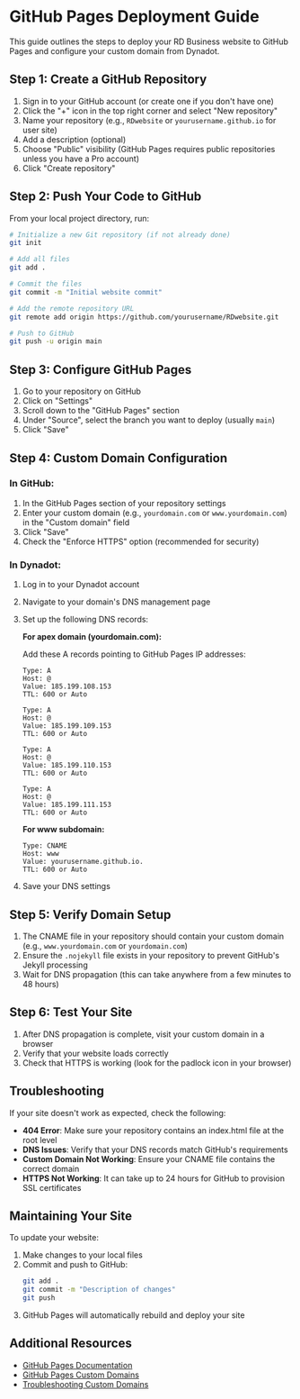 # GitHub Pages Deployment Guide

This guide outlines the steps to deploy your RD Business website to GitHub Pages and configure your custom domain from Dynadot.

## Step 1: Create a GitHub Repository

1. Sign in to your GitHub account (or create one if you don't have one)
2. Click the "+" icon in the top right corner and select "New repository"
3. Name your repository (e.g., `RDwebsite` or `yourusername.github.io` for user site)
4. Add a description (optional)
5. Choose "Public" visibility (GitHub Pages requires public repositories unless you have a Pro account)
6. Click "Create repository"

## Step 2: Push Your Code to GitHub

From your local project directory, run:

```bash
# Initialize a new Git repository (if not already done)
git init

# Add all files
git add .

# Commit the files
git commit -m "Initial website commit"

# Add the remote repository URL
git remote add origin https://github.com/yourusername/RDwebsite.git

# Push to GitHub
git push -u origin main
```

## Step 3: Configure GitHub Pages

1. Go to your repository on GitHub
2. Click on "Settings"
3. Scroll down to the "GitHub Pages" section
4. Under "Source", select the branch you want to deploy (usually `main`)
5. Click "Save"

## Step 4: Custom Domain Configuration

### In GitHub:

1. In the GitHub Pages section of your repository settings
2. Enter your custom domain (e.g., `yourdomain.com` or `www.yourdomain.com`) in the "Custom domain" field
3. Click "Save"
4. Check the "Enforce HTTPS" option (recommended for security)

### In Dynadot:

1. Log in to your Dynadot account
2. Navigate to your domain's DNS management page
3. Set up the following DNS records:

   **For apex domain (yourdomain.com):**
   
   Add these A records pointing to GitHub Pages IP addresses:
   ```
   Type: A
   Host: @
   Value: 185.199.108.153
   TTL: 600 or Auto
   
   Type: A
   Host: @
   Value: 185.199.109.153
   TTL: 600 or Auto
   
   Type: A
   Host: @
   Value: 185.199.110.153
   TTL: 600 or Auto
   
   Type: A
   Host: @
   Value: 185.199.111.153
   TTL: 600 or Auto
   ```
   
   **For www subdomain:**
   ```
   Type: CNAME
   Host: www
   Value: yourusername.github.io.
   TTL: 600 or Auto
   ```

4. Save your DNS settings

## Step 5: Verify Domain Setup

1. The CNAME file in your repository should contain your custom domain (e.g., `www.yourdomain.com` or `yourdomain.com`)
2. Ensure the `.nojekyll` file exists in your repository to prevent GitHub's Jekyll processing
3. Wait for DNS propagation (this can take anywhere from a few minutes to 48 hours)

## Step 6: Test Your Site

1. After DNS propagation is complete, visit your custom domain in a browser
2. Verify that your website loads correctly
3. Check that HTTPS is working (look for the padlock icon in your browser)

## Troubleshooting

If your site doesn't work as expected, check the following:

- **404 Error**: Make sure your repository contains an index.html file at the root level
- **DNS Issues**: Verify that your DNS records match GitHub's requirements
- **Custom Domain Not Working**: Ensure your CNAME file contains the correct domain
- **HTTPS Not Working**: It can take up to 24 hours for GitHub to provision SSL certificates

## Maintaining Your Site

To update your website:

1. Make changes to your local files
2. Commit and push to GitHub:
   ```bash
   git add .
   git commit -m "Description of changes"
   git push
   ```
3. GitHub Pages will automatically rebuild and deploy your site

## Additional Resources

- [GitHub Pages Documentation](https://docs.github.com/en/pages)
- [GitHub Pages Custom Domains](https://docs.github.com/en/pages/configuring-a-custom-domain-for-your-github-pages-site)
- [Troubleshooting Custom Domains](https://docs.github.com/en/pages/configuring-a-custom-domain-for-your-github-pages-site/troubleshooting-custom-domains-and-github-pages)
